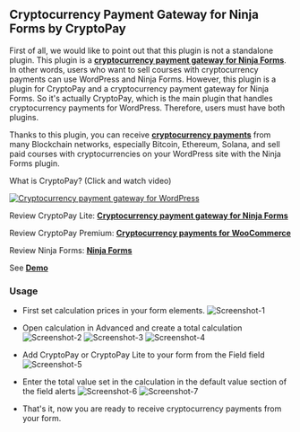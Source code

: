 ## Cryptocurrency Payment Gateway for Ninja Forms by CryptoPay

First of all, we would like to point out that this plugin is not a standalone plugin. This plugin is a **<a href="https://beycanpress.com/cryptopay/?utm_source=github&utm_medium=cryptopay_ninja-forms">cryptocurrency payment gateway for Ninja Forms</a>**. In other words, users who want to sell courses with cryptocurrency payments can use WordPress and Ninja Forms. However, this plugin is a plugin for CryptoPay and a cryptocurrency payment gateway for Ninja Forms. So it's actually CryptoPay, which is the main plugin that handles cryptocurrency payments for WordPress. Therefore, users must have both plugins.

Thanks to this plugin, you can receive **<a href="https://beycanpress.com/cryptopay/?utm_source=github&utm_medium=cryptopay_ninja-forms">cryptocurrency payments</a>** from many Blockchain networks, especially Bitcoin, Ethereum, Solana, and sell paid courses with cryptocurrencies on your WordPress site with the Ninja Forms plugin.

What is CryptoPay? (Click and watch video)

[![Cryptocurrency payment gateway for WordPress](https://img.youtube.com/vi/3vaoFL4XG10/0.jpg)](https://www.youtube.com/watch?v=3vaoFL4XG10)
<br>

Review CryptoPay Lite: **<a href="https://wordpress.org/plugins/cryptopay-wc-lite/">Cryptocurrency payment gateway for Ninja Forms</a>**

Review CryptoPay Premium: **<a href="https://beycanpress.com/cryptopay/?utm_source=github&utm_medium=cryptopay_ninja-forms">Cryptocurrency payments for WooCommerce</a>**

Review Ninja Forms: **<a href="https://wordpress.org/plugins/ninja-forms/">Ninja Forms</a>**

See **<a href="https://cryptopay.beycanpress.net/" target="_blank">Demo</a>**

### Usage

* First set calculation prices in your form elements.
![Screenshot-1](https://i.ibb.co/YN8xmsY/Screenshot-1.png)

* Open calculation in Advanced and create a total calculation
![Screenshot-2](https://i.ibb.co/tQjb81g/Screenshot-2.png)
![Screenshot-3](https://i.ibb.co/c10Ddbs/Screenshot-3.png)
![Screenshot-4](https://i.ibb.co/WkmprTM/Screenshot-4.png)

* Add CryptoPay or CryptoPay Lite to your form from the Field field
![Screenshot-5](https://i.ibb.co/CJzZKfz/Screenshot-5.png)

* Enter the total value set in the calculation in the default value section of the field alerts
![Screenshot-6](https://i.ibb.co/Bq47ymD/Screenshot-6.png)
![Screenshot-7](https://i.ibb.co/KXmjLsw/Screenshot-7.png)

* That's it, now you are ready to receive cryptocurrency payments from your form.

